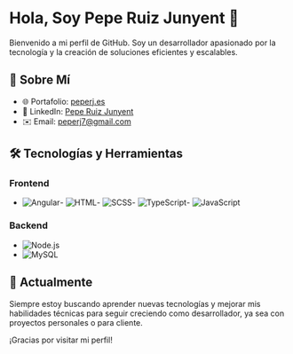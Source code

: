 # Hola, Soy Pepe Ruiz Junyent 👋

Bienvenido a mi perfil de GitHub. Soy un desarrollador apasionado por la tecnología y la creación de soluciones eficientes y escalables.

## 🚀 Sobre Mí

- 🌐 Portafolio: [peperj.es](https://peperj.es/)
- 💼 LinkedIn: [Pepe Ruiz Junyent](https://www.linkedin.com/in/pepe-ruiz-junyent-37bb88290/)
- ✉️ Email: [peperj7@gmail.com](mailto:peperj7@gmail.com)

## 🛠 Tecnologías y Herramientas

### Frontend
- ![Angular](https://img.shields.io/badge/-Angular-DD0031?style=flat&logo=angular&logoColor=white)- ![HTML](https://img.shields.io/badge/-HTML5-E34F26?style=flat&logo=html5&logoColor=white)- ![SCSS](https://img.shields.io/badge/-SCSS-CC6699?style=flat&logo=sass&logoColor=white)- ![TypeScript](https://img.shields.io/badge/-TypeScript-007ACC?style=flat&logo=typescript&logoColor=white)- ![JavaScript](https://img.shields.io/badge/-JavaScript-F7DF1E?style=flat&logo=javascript&logoColor=black)





### Backend
- ![Node.js](https://img.shields.io/badge/-Node.js-339933?style=flat&logo=node.js&logoColor=white)
- ![MySQL](https://img.shields.io/badge/-MySQL-4479A1?style=flat&logo=mysql&logoColor=white)

## 🌱 Actualmente 

Siempre estoy buscando aprender nuevas tecnologías y mejorar mis habilidades técnicas para seguir creciendo como desarrollador, ya sea con proyectos personales o para cliente.

¡Gracias por visitar mi perfil!
